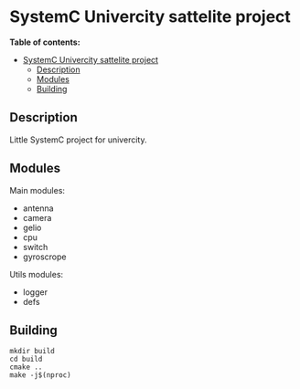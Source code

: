 # SystemC Univercity sattelite project

**Table of contents:**
- [SystemC Univercity sattelite project](#systemc-univercity-sattelite-project)
  - [Description](#description)
  - [Modules](#modules)
  - [Building](#building)

## Description

Little SystemC project for univercity.

## Modules

Main modules:
- antenna
- camera
- gelio
- cpu
- switch
- gyroscrope

Utils modules:
- logger
- defs

## Building
```
mkdir build
cd build
cmake ..
make -j$(nproc)
```

